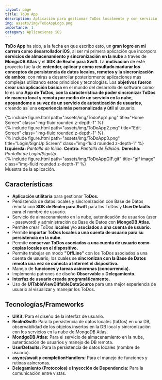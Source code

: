 ```yaml
---
layout: page
title: ToDo App
description: Aplicación para gestionar ToDos localmente y con servicio remoto en la nube.
img: assets/img/ToDoAppLogo.png
importance: 1
category: Aplicaciones iOS
---
```


**ToDo App** ha sido, a la fecha en que escribo esto, un **gran logro en mi carrera como desarrollador iOS**, al ser mi primera aplicación que incorpora **servicios de almacenamiento y sincronización en la nube** a través de **MongoDB Atlas** y el **SDK de Realm para Swift**. La **motivación** de este proyecto fue la de **entender, aplicar y como resultado madurar los conceptos de persistencia de datos locales, remotos y la sincronización de ambos**; con miras a desarrollar posteriormente aplicaciones más complejas utilizando estos principios y tecnologías. Los **objetivos fueron crear una aplicación básica** en el mundo del desarrollo de software como lo es una **App de ToDos, con la característica de poder sincronizar ToDos de manera local y remota por medio de un servicio en la nube, apoyandome a su vez de un servicio de autenticación de usuarios**, creando así una **experiencia más personalizada y útil** al usuario.

<div class="row">
    <div class="col-sm mt-3 mt-md-0">
        {% include figure.html path="assets/img/TodoApp1.png" title="Home Screen" class="img-fluid rounded z-depth-1" %}
    </div>
    <div class="col-sm mt-3 mt-md-0">
        {% include figure.html path="assets/img/ToDoApp2.png" title="Edit Screen" class="img-fluid rounded z-depth-1" %}
    </div>
    <div class="col-sm mt-3 mt-md-0">
        {% include figure.html path="assets/img/ToDoApp3.png" title="Login/SignUp Screen" class="img-fluid rounded z-depth-1" %}
    </div>
</div>
<div class="caption">
    <b>Izquierda:</b> <i>Pantalla de Inicio.</i>
    <b>Centro:</b> <i>Pantalla de Edición.</i>
    <b>Derecha:</b> <i>Pantalla de Login/SignUp.</i>
</div>
<div class="row">
    <div class="col-sm mt-3 mt-md-0">
        {% include figure.html path="assets/img/ToDoAppGIF.gif" title="gif image" class="img-fluid rounded z-depth-1" %}
    </div>
</div>
<div class="caption">
    Muestra de la aplicación.
</div>

## Características

- **Aplicación utilitaria** para gestionar **ToDos.**
- Persistencia de datos locales y sincronización con Base de Datos remota con **SDK de Realm para Swift** para los ToDos y **UserDefaults** para el nombre de usuario.
- Servicio de almacenamiento en la nube, autenticación de usuarios (user - password) y administración de Base de Datos con **MongoDB Atlas.**
- Permite crear ToDos **locales** y/o **asociados a una cuenta de usuario.**
- Permite **importar ToDos locales a una cuenta de usuario para su persistencia en la nube.**
- Permite **conservar ToDos asociados a una cuenta de usuario como copias locales en el dispositivo.**
- Permite trabajar en modo **"OffLine"** con los ToDos asociados a una cuenta de usuario, los cuales se **sincronizan con la Base de Datos remota una vez se conecta a Internet el dispositivo.**
- Manejo de **funciones y tareas asíncronas (concurrencia).**
- Implementa patrones de diseño **Observable** y **Delegamiento**.
- **Interfaz de usuario creada programáticamente.**
- Uso de **UITableViewDiffableDataSource** para una mejor experiencia de usuario al visualizar y manejar los ToDos.

## Tecnologías/Frameworks

- **UIKit:** Para el diseño de la interfaz de usuario.
- **RealmSwift:** Para la persistencia de datos locales (toDos) en una DB, observabilidad de los objetos insertos en la DB local y sincronización con los servicios en la nube de MongoDB Atlas.
- **MondgoDB Atlas:** Para el servicio de almacenamiento en la nube, autenticación de usuarios y manejo de DB remota.
- **UserDefaults:** Para la persistencia de datos locales (nombre de usuario).
- **async/await y completionHandlers:** Para el manejo de funciones y rutinas asíncronas.
- **Delegamiento (Protocolos) e Inyección de Dependencia:** Para la comunicación entre vistas.